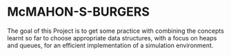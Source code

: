 # McMAHON-S-BURGERS
The goal of this Project is to get some practice with combining the concepts learnt so far to choose appropriate data structures, with a focus on heaps and queues, for an efficient implementation of a simulation environment.
